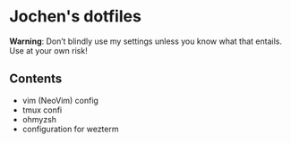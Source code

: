 # Jochen's dotfiles

**Warning**: Don’t blindly use my settings unless you know what that entails. Use at your own risk!

## Contents

- vim (NeoVim) config
- tmux confi
- ohmyzsh
- configuration for wezterm
